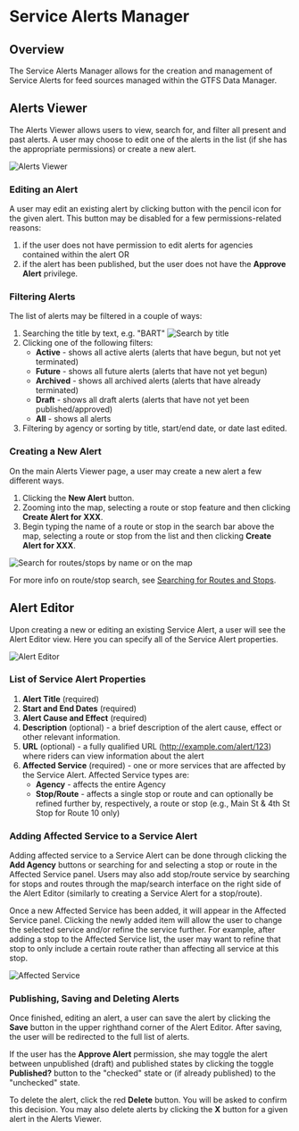 # Service Alerts Manager

## Overview

The Service Alerts Manager allows for the creation and management of Service Alerts for feed sources managed within the GTFS Data Manager.

## Alerts Viewer

The Alerts Viewer allows users to view, search for, and filter all present and past alerts.  A user may choose to edit one of the alerts in the list (if she has the appropriate permissions) or create a new alert.

![Alerts Viewer](/img/alerts-viewer.png "Alerts Viewer")

### Editing an Alert

A user may edit an existing alert by clicking button with the pencil icon for the given alert.  This button may be disabled for a few permissions-related reasons:

1. if the user does not have permission to edit alerts for agencies contained within the alert OR
2. if the alert has been published, but the user does not have the **Approve Alert** privilege.

### Filtering Alerts

The list of alerts may be filtered in a couple of ways:

1. Searching the title by text, e.g. "BART"  ![Search by title](/img/filter-alerts.png "Search by title")  
2. Clicking one of the following filters:
    - **Active** - shows all active alerts (alerts that have begun, but not yet terminated)
    - **Future** - shows all future alerts (alerts that have not yet begun)
    - **Archived** - shows all archived alerts (alerts that have already terminated)
    - **Draft** - shows all draft alerts (alerts that have not yet been published/approved)
    - **All** - shows all alerts
3. Filtering by agency or sorting by title, start/end date, or date last edited.

### Creating a New Alert

On the main Alerts Viewer page, a user may create a new alert a few different ways.

1. Clicking the **New Alert** button.
2. Zooming into the map, selecting a route or stop feature and then clicking **Create Alert for XXX**.
3. Begin typing the name of a route or stop in the search bar above the map, selecting a route or stop from the list and then clicking **Create Alert for XXX**.

![Search for routes/stops by name or on the map](/img/gtfs-map-search-alert.png "Search for routes/stops by name or on the map")  

For more info on route/stop search, see [Searching for Routes and Stops](searching-routes-stops/).

## Alert Editor

Upon creating a new or editing an existing Service Alert, a user will see the Alert Editor view. Here you can specify all of the Service Alert properties.

![Alert Editor](/img/alert-editor.png "Alert Editor")  

### List of Service Alert Properties

1. **Alert Title** (required)
2. **Start and End Dates** (required)
3. **Alert Cause and Effect** (required)
4. **Description** (optional) - a brief description of the alert cause, effect or other relevant information.
5. **URL** (optional) - a fully qualified URL (http://example.com/alert/123) where riders can view information about the alert
6. **Affected Service** (required) - one or more services that are affected by the Service Alert.  Affected Service types are:
    - **Agency** - affects the entire Agency
    <!-- - **Mode** - affects an entire mode for a particular agency (e.g., all tram service for Muni) and can optionally apply to a single stop -->
    - **Stop/Route** - affects a single stop or route and can optionally be refined further by, respectively, a route or stop (e.g., Main St & 4th St Stop for Route 10 only)

### Adding Affected Service to a Service Alert

Adding affected service to a Service Alert can be done through clicking the **Add Agency** buttons or searching for and selecting a stop or route in the Affected Service panel. Users may also add stop/route service by searching for stops and routes through the map/search interface on the right side of the Alert Editor (similarly to creating a Service Alert for a stop/route).

Once a new Affected Service has been added, it will appear in the Affected Service panel. Clicking the newly added item will allow the user to change the selected service and/or refine the service further. For example, after adding a stop to the Affected Service list, the user may want to refine that stop to only include a certain route rather than affecting all service at this stop.

![Affected Service](/img/affected-service.png "Affected Service")

### Publishing, Saving and Deleting Alerts

Once finished, editing an alert, a user can save the alert by clicking the **Save** button in the upper righthand corner of the Alert Editor. After saving, the user will be redirected to the full list of alerts.

If the user has the **Approve Alert** permission, she may toggle the alert between unpublished (draft) and published states by clicking the toggle **Published?** button to the "checked" state or (if already published) to the "unchecked" state.

To delete the alert, click the red **Delete** button.  You will be asked to confirm this decision.  You may also delete alerts by clicking the **X** button for a given alert in the Alerts Viewer.
